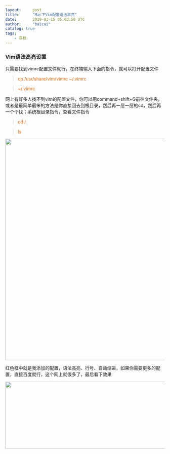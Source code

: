 ```yaml
---
layout:     post
title:      "Mac下Vim配置语法高亮"
date:       2019-03-15 05:03:50 UTC
author:     "baicai"
catalog: true
tags:
    - 存档
---
```


<h3><strong>Vim语法高亮设置</strong></h3><p>只需要找到vimrc配置文件就行，在终端输入下面的指令，就可以打开配置文件</p><blockquote><span style="color: rgb(255, 102, 0);">cp /usr/share/vim/vimrc ~/.vimrc</span></blockquote><blockquote><span style="color: rgb(255, 102, 0);">~/.vimrc</span></blockquote><p>网上有好多人找不到vim的配置文件，你可以用command+shift+G前往文件夹，或者是最简单最笨的方法是你直接回去到根目录，然后再一层一层的cd，然后再一个个找；系统根目录指令，查看文件指令</p><blockquote><span style="color: rgb(255, 102, 0);">cd /</span></blockquote><blockquote><span style="color: rgb(255, 102, 0);">ls</span></blockquote><p><img src="https://images2015.cnblogs.com/blog/741758/201604/741758-20160421105427710-1250337225.png" width="700"></p><p>红色框中就是我添加的配置，语法高亮、行号、自动缩进，如果你需要更多的配置，直接百度就行，这个网上就很多了，最后看下效果</p><p><img src="https://images2015.cnblogs.com/blog/741758/201604/741758-20160421105851210-399430448.png" height="212" width="700"></p>